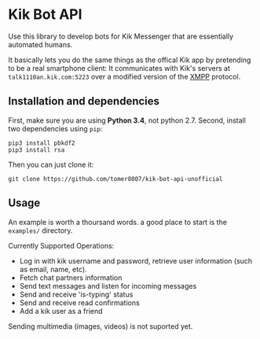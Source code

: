 # Kik Bot API #
Use this library to develop bots for Kik Messenger that are essentially automated humans.

It basically lets you do the same things as the offical Kik app by pretending to be a real smartphone client: It communicates with Kik's servers at `talk1110an.kik.com:5223` over a modified version of the [XMPP](https://xmpp.org/about/technology-overview.html) protocol.
## Installation and dependencies ##
First, make sure you are using **Python 3.4**, not python 2.7.
Second, install two dependencies using `pip`:
```
pip3 install pbkdf2
pip3 install rsa
```
Then you can just clone it:
```
git clone https://github.com/tomer8007/kik-bot-api-unofficial
```
## Usage ##
An example is worth a thoursand words. a good place to start is the `examples/` directory.

Currently Supported Operations:
- Log in with kik username and password, retrieve user information (such as email, name, etc).
- Fetch chat partners information
- Send text messages and listen for incoming messages
- Send and receive 'is-typing' status
- Send and receive read confirmations
- Add a kik user as a friend

Sending multimedia (images, videos) is not suported yet.
